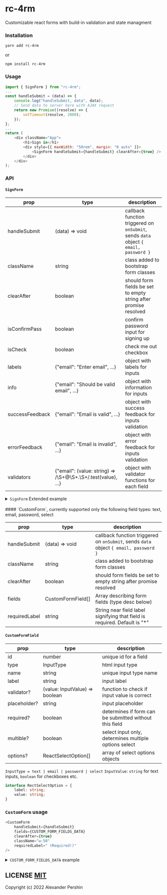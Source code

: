 # rc-4rm

Customizable react forms with build-in validation and state managment

### Installation

```
yarn add rc-4rm
```

or

```
npm install rc-4rm
```

### Usage

```js
import { SignForm } from "rc-4rm";
...
const handleSubmit = (data) => {
    console.log("handleSubmit, data", data);
    // Send data to server here with AJAX request
    return new Promise((resolve) => {
        setTimeout(resolve, 2000);
    });
};
...
return (
    <div className="App">
        <h1>Sign in</h1>
        <div style={{ maxWidth: "50rem", margin: "0 auto" }}>
            <SignForm handleSubmit={handleSubmit} clearAfter={true} />
        </div>
    </div>
);
```

### API

#### `SignForm`

| prop            | type                                                          | description                                                                          |
| --------------- | ------------------------------------------------------------- | ------------------------------------------------------------------------------------ |
| handleSubmit    | (data) => void                                                | callback function triggered on `onSubmit`, sends `data` object `{ email, password }` |
| className       | string                                                        | class added to bootstrap form classes                                                |
| clearAfter      | boolean                                                       | should form fields be set to empty string after promise resolved                     |
| isConfirmPass   | boolean                                                       | confirm password input for signing up                                                |
| isCheck         | boolean                                                       | check me out checkbox                                                                |
| labels          | {"email": "Enter email", ...}                                 | object with labels for inputs                                                        |
| info            | {"email": "Should be valid email", ...}                       | object with information for inputs                                                   |
| successFeedback | {"email": "Email is valid", ...}                              | object with success feedback for inputs validation                                   |
| errorFeedback   | {"email": "Email is invalid", ...}                            | object with error feedback for inputs validation                                     |
| validators      | {"email": (value: string) => /\S+@\S+\.\S+/.test(value), ...} | object with validator functions for each field                                       |

<details>
<summary><code>SignForm</code> Extended example</summary>

```js
<SignForm
    handleSubmit={handleSignIn}
    clearAfter={false}
    isConfirmPass={true}
    isCheck={true}
    validators={{
        email: (value: string) => /\S+@\S+\.\S+/.test(value),
        password: (value: string) => value.length > 6,
        isCheckOut: (value: boolean) => value,
    }}
    labels={{
        email: "Enter your email",
        password: "Create a password",
        password2: "Repeat password",
        isCheckOut: "Remember me",
    }}
    info={{
        email: "We'll never share your email with anyone else",
        password:
            "Should contain letters, uppercase letters, numbers and symbols",
        password2: "Enter your password again",
        isCheckOut: "Increase authentication validity time",
    }}
    successFeedback={{
        email: "Email is valid",
        password: "Password is valid",
        password2: "Passwords match",
    }}
    errorFeedback={{
        email: "Email is invalid",
        password: "Password is invalid",
        password2: "Passwords don't match",
        isCheckOut: "You must agree",
    }}
/>
```

</details>

<br />
#### `CustomForm`, currently supported only the following field types: text, email, password, select

| prop          | type              | description                                                                          |
| ------------- | ----------------- | ------------------------------------------------------------------------------------ |
| handleSubmit  | (data) => void    | callback function triggered on `onSubmit`, sends `data` object `{ email, password }` |
| className     | string            | class added to bootstrap form classes                                                |
| clearAfter    | boolean           | should form fields be set to empty string after promise resolved                     |
| fields        | CustomFormField[] | Array describing form fields (type desc below)                                       |
| requiredLabel | string            | String near field label signifying that field is required. Default is "\*"           |

#### `CustomFormField`

| prop         | type                           | description                                            |
| ------------ | ------------------------------ | ------------------------------------------------------ |
| id           | number                         | unique id for a field                                  |
| type         | InputType                      | html input type                                        |
| name         | string                         | unique input type name                                 |
| label        | string                         | input label                                            |
| validator?   | (value: InputValue) => boolean | function to check if input value is correct            |
| placeholder? | string                         | input placeholder                                      |
| required?    | boolean                        | determines if form can be submitted without this field |
| multible?    | boolean                        | select input only, determines multiple options select  |
| options?     | ReactSelectOption[]            | array of select options objects                        |

`InputType = text | email | password | select`
`InputValue`: `string` for text inputs, `boolean` for checkboxes etc.

```ts
interface RectSelectOption = {
    label: string;
    value: string;
}
```

### `CustomForm` usage

```js
<CustomForm
    handleSubmit={handleSubmit}
    fields={CUSTOM_FORM_FIELDS_DATA}
    clearAfter={true}
    className="w-50"
    requiredLabel=" (Required!)"
/>
```

<details>
<summary><code>CUSTOM_FORM_FIELDS_DATA</code> example</summary>

```js
const CUSTOM_FORM_FIELDS_DATA: CustomFormItem[] = [
    {
        id: 1,
        type: "text",
        name: "username",
        label: "Username",
        validator: (value: string) => value.length > 2,
        placeholder: "Fancy username",
        required: false,
    },
    {
        id: 2,
        type: "text",
        name: "email",
        label: "Email",
        validator: emailValidator,
        placeholder: "Your email",
        required: true,
    },
    {
        id: 3,
        type: "password",
        name: "password",
        label: "Enter password",
        validator: passwordValidator,
        required: true,
    },
    {
        id: 4,
        type: "select",
        name: "languages",
        label: "Your languages",
        validator: (value: any[]) => value.length > 1,
        required: true,
        multiple: true,
        options: [
            {
                value: "en",
                label: "English",
            },
            {
                value: "fr",
                label: "French",
            },
            {
                value: "es",
                label: "Spanish",
            },
        ],
    },
];
```

</details>

## LICENSE [MIT](https://github.com/AlexanderPershin/rc-4rm/blob/master/LICENCE.md)

Copyright (c) 2022 Alexander Pershin
